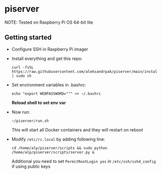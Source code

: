 # piserver

NOTE: Tested on Raspberry Pi OS 64-bit lite

## Getting started

* Configure SSH in Raspberry Pi imager
* Install everything and get this repo:
  ```shell
  curl -fsSL https://raw.githubusercontent.com/aleksandrpak/piserver/main/install.sh | sudo sh
  ```
* Set environment variables in .bashrc:
  ```shell
  echo "export WEBPASSWORD=""" >> ~/.bashrc
  ```
  **Reload shell to set env var**
* Now run:
  ```shell
  ~/piserver/run.sh
  ```
  This will start all Docker containers and they will restart on reboot

* Modify `/etc/rc.local` by adding following line:
  ```shell
  cd /home/alp/piserver/scripts && sudo python /home/alp/piserver/scripts/server.py &
  ```

  Additional you need to set `PermitRootLogin yes` in `/etc/ssh/sshd_config` if using public keys
